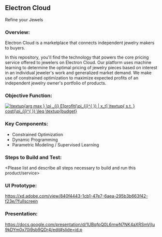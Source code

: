 
## Electron Cloud
Refine your Jewels


### Overview: 
<Please describe this product or service including any machine learning models used>
Electron Cloud is a marketplace that connects independent jewelry makers to buyers.
  
In this repository, you'll find the technology that powers the core pricing service offered to jewelers on Electron Cloud. Our platform uses machine learning to determine the optimal pricing of jewelry pieces based on interest in an individual jeweler's work and generalized market demand. We make use of constrained optimization to maximize expected profits of an independent jewelry owner's portfolio of products.

### Objective Function:
<a href="https://www.codecogs.com/eqnedit.php?latex=\textup{arg&space;max&space;}&space;\pi&space;_{j}&space;E[profit(\pi_{j}^{&space;})&space;|&space;x_t]&space;\textup{&space;s.t.&space;}&space;cost(\pi_{j}^{&space;})&space;\leq&space;\textup{budget}" target="_blank"><img src="https://latex.codecogs.com/gif.latex?\textup{arg&space;max&space;}&space;\pi&space;_{j}&space;E[profit(\pi_{j}^{&space;})&space;|&space;x_t]&space;\textup{&space;s.t.&space;}&space;cost(\pi_{j}^{&space;})&space;\leq&space;\textup{budget}" title="\textup{arg max } \pi _{j} E[profit(\pi_{j}^{ }) | x_t] \textup{ s.t. } cost(\pi_{j}^{ }) \leq \textup{budget}" /></a>

### Key Components:
- Constrained Optimization
- Dynamic Programming
- Parametric Modeling / Supervised Learning

### Steps to Build and Test: 
<Please list and describe all steps necessary to build and run this product/service>

### UI Prototype:
https://xd.adobe.com/view/840f4443-1cb1-47e7-6aea-295b3b663f42-f23e/?fullscreen

### Presentation:
https://docs.google.com/presentation/d/1UBqfpQ0L6mwN7NK4aXRSmVjIu9kDYm0x70i9sb9QDr4/edit#slide=id.p
